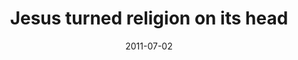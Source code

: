 ---
layout: message
category: message
series: "Jesus: The Greatest Show on Earth"
title: "Jesus turned religion on its head"
date: 2011-07-02
audio-description: "We'll be talking about how Jesus turned religion on its head."
audio: "http://www.crossroads.net/players/media/hq/greatestshow03.mp3"
audio-title: "Jesus turned religion on its head"
audio-duration: "43&#58;26"
program-description: "Jesus turned religion on its head (Program)"
program: "http://www.crossroads.net/players/media/hq/07_02-03_11Program.pdf"
program-title: "Jesus turned religion on its head"
video-description: "Chuck Mingo talks about how Jesus turned religion on its head."
video-title: "Jesus turned religion on its head"
video: "https://s3.amazonaws.com/crossroadsvideomessages/greatestshow03.mp4"
video-poster: "https://www.crossroads.net/uploadedfiles/greatestshow03_still.jpg"
---